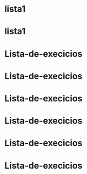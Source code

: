 # lista1
# lista1
# Lista-de-execicios
# Lista-de-execicios
# Lista-de-execicios
# Lista-de-execicios
# Lista-de-execicios
# Lista-de-execicios

